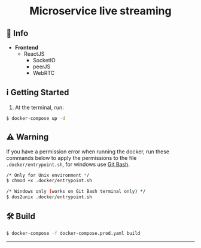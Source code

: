 <h1 align="center">
  Microservice live streaming
</h1>

## :memo: Info

  - **Frontend**
    - ReactJS
      * SocketIO
      * peerJS
      * WebRTC

## :information_source: Getting Started

1. At the terminal, run:

```bash
$ docker-compose up -d
```

## :warning: Warning

If you have a permission error when running the docker, run these commands below to apply the permissions to the file ``.docker/entrypoint.sh``, for windows use [Git Bash](https://gitforwindows.org/).

```bash
/* Only for Unix environment */
$ chmod +x .docker/entrypoint.sh

/* Windows only (works on Git Bash terminal only) */
$ dos2unix .docker/entrypoint.sh 
```

## :hammer_and_wrench: Build

```bash
$ docker-compose -f docker-compose.prod.yaml build
```
---